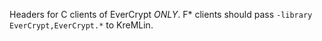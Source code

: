 Headers for C clients of EverCrypt *ONLY*. F\* clients should pass
`-library EverCrypt,EverCrypt.*` to KreMLin.
